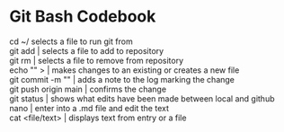 # Git Bash Codebook  
cd ~/<file> selects a file to run git from  
git add <file> | selects a file to add to repository  
git rm <file> | selects a file to remove from repository  
echo "<text>" > <file> | makes changes to an existing or creates a new file  
git commit -m "<text>" | adds a note to the log marking the change  
git push origin main | confirms the change  
git status | shows what edits have been made between local and github  
nano <file> | enter into a .md file and edit the text  
cat <file/text> | displays text from entry or a file  

